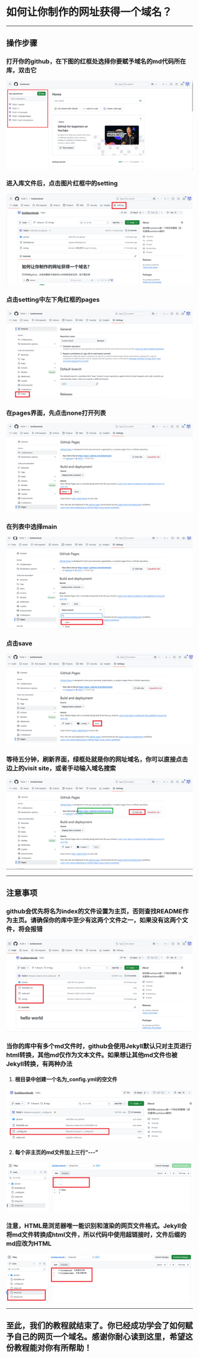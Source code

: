 # 如何让你制作的网址获得一个域名？
---
## 操作步骤

### 打开你的github，在下图的红框处选择你要赋予域名的md代码所在库，双击它

![picture1](./picture/域名获取1.png)

### 进入库文件后，点击图片红框中的setting

![picture2](./picture/域名获取2.png)

### 点击setting中左下角红框的pages

![picture3](./picture/域名获取3.png)

### 在pages界面，先点击none打开列表

![picture4](./picture/域名获取4.png)

### 在列表中选择main

![picture5](./picture/域名获取5.png)

### 点击save

![picture7](./picture/域名获取7.png)

### 等待五分钟，刷新界面，绿框处就是你的网址域名，你可以直接点击边上的visit site，或者手动输入域名搜索

![picture6](./picture/域名获取6.png)

---

## 注意事项

### github会优先将名为index的文件设置为主页，否则查找README作为主页。请确保你的库中至少有这两个文件之一，如果没有这两个文件，将会报错

![picture8](./picture/主页优先级.png)

### 当你的库中有多个md文件时，github会使用Jekyll默认只对主页进行html转换，其他md仅作为文本文件。如果想让其他md文件也被Jekyll转换，有两种办法

 1. #### 根目录中创建一个名为_config.yml的空文件

![picture9](./picture/渲染问题1.png)
   
 2. #### 每个非主页的md文件加上三行“---”

![picture10](./picture/渲染问题2.png)

### 注意，HTML是浏览器唯一能识别和渲染的网页文件格式。Jekyll会将md文件转换成html文件，所以代码中使用超链接时，文件后缀的md应改为HTML

![picture11](./picture/渲染问题3.png)

---
## 至此，我们的教程就结束了。你已经成功学会了如何赋予自己的网页一个域名。感谢你耐心读到这里，希望这份教程能对你有所帮助！


